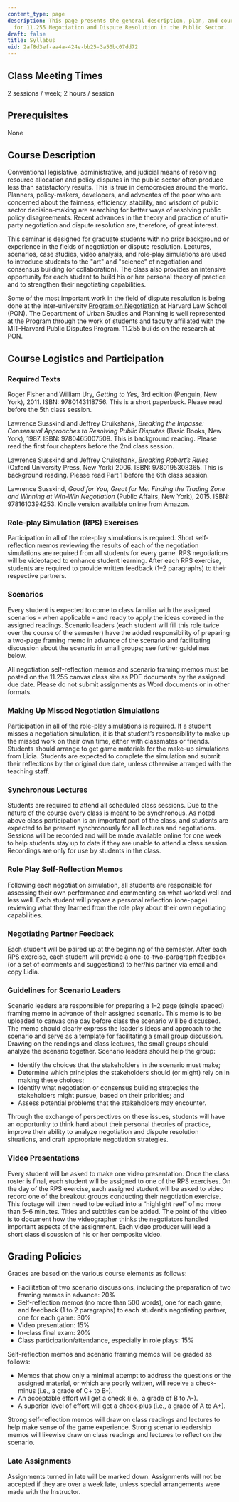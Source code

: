 ```yaml
---
content_type: page
description: This page presents the general description, plan, and course policies
  for 11.255 Negotiation and Dispute Resolution in the Public Sector.
draft: false
title: Syllabus
uid: 2af8d3ef-aa4a-424e-bb25-3a50bc07dd72
---
```

## Class Meeting Times

2 sessions / week; 2 hours / session

## Prerequisites

None

## Course Description

Conventional legislative, administrative, and judicial means of resolving resource allocation and policy disputes in the public sector often produce less than satisfactory results. This is true in democracies around the world. Planners, policy-makers, developers, and advocates of the poor who are concerned about the fairness, efficiency, stability, and wisdom of public sector decision-making are searching for better ways of resolving public policy disagreements. Recent advances in the theory and practice of multi-party negotiation and dispute resolution are, therefore, of great interest. 

This seminar is designed for graduate students with no prior background or experience in the fields of negotiation or dispute resolution. Lectures, scenarios, case studies, video analysis, and role-play simulations are used to introduce students to the "art" and "science" of negotiation and consensus building (or collaboration). The class also provides an intensive opportunity for each student to build his or her personal theory of practice and to strengthen their negotiating capabilities. 

Some of the most important work in the field of dispute resolution is being done at the inter-university [Program on Negotiation](https://www.pon.harvard.edu/) at Harvard Law School (PON). The Department of Urban Studies and Planning is well represented at the Program through the work of students and faculty affiliated with the MIT-Harvard Public Disputes Program. 11.255 builds on the research at PON. 

## Course Logistics and Participation 

### Required Texts 

Roger Fisher and William Ury, *Getting to Yes*, 3rd edition (Penguin, New York), 2011. ISBN: 9780143118756. This is a short paperback. Please read before the 5th class session. 

Lawrence Susskind and Jeffrey Cruikshank, *Breaking the Impasse: Consensual Approaches to Resolving Public Disputes* (Basic Books, New York), 1987. ISBN: 9780465007509. This is background reading. Please read the first four chapters before the 2nd class session. 

Lawrence Susskind and Jeffrey Cruikshank, *Breaking Robert’s Rules* (Oxford University Press, New York) 2006. ISBN: 9780195308365. This is background reading. Please read Part 1 before the 6th class session. 

Lawrence Susskind, *Good for You, Great for Me: Finding the Trading Zone and Winning at Win-Win Negotiation* (Public Affairs, New York), 2015. ISBN: 9781610394253. Kindle version available online from Amazon. 

### Role-play Simulation (RPS) Exercises

Participation in all of the role-play simulations is required. Short self-reflection memos reviewing the results of each of the negotiation simulations are required from all students for every game. RPS negotiations will be videotaped to enhance student learning. After each RPS exercise, students are required to provide written feedback (1–2 paragraphs) to their respective partners. 

### Scenarios

Every student is expected to come to class familiar with the assigned scenarios - when applicable - and ready to apply the ideas covered in the assigned readings. Scenario leaders (each student will fill this role twice over the course of the semester) have the added responsibility of preparing a two-page framing memo in advance of the scenario and facilitating discussion about the scenario in small groups; see further guidelines below. 

All negotiation self-reflection memos and scenario framing memos must be posted on the 11.255 canvas class site as PDF documents by the assigned due date. Please do not submit assignments as Word documents or in other formats.

### Making Up Missed Negotiation Simulations

Participation in all of the role-play simulations is required. If a student misses a negotiation simulation, it is that student’s responsibility to make up the missed work on their own time, either with classmates or friends. Students should arrange to get game materials for the make-up simulations from Lidia. Students are expected to complete the simulation and submit their reflections by the original due date, unless otherwise arranged with the teaching staff.

### Synchronous Lectures

Students are required to attend all scheduled class sessions. Due to the nature of the course every class is meant to be synchronous. As noted above class participation is an important part of the class, and students are expected to be present synchronously for all lectures and negotiations. Sessions will be recorded and will be made available online for one week to help students stay up to date if they are unable to attend a class session. Recordings are only for use by students in the class. 

### Role Play Self-Reflection Memos

Following each negotiation simulation, all students are responsible for assessing their own performance and commenting on what worked well and less well. Each student will prepare a personal reflection (one-page) reviewing what they learned from the role play about their own negotiating capabilities. 

### Negotiating Partner Feedback 

Each student will be paired up at the beginning of the semester. After each RPS exercise, each student will provide a one-to-two-paragraph feedback (or a set of comments and suggestions) to her/his partner via email and copy Lidia.

### Guidelines for Scenario Leaders

Scenario leaders are responsible for preparing a 1–2 page (single spaced) framing memo in advance of their assigned scenario. This memo is to be uploaded to canvas one day before class the scenario will be discussed. The memo should clearly express the leader's ideas and approach to the scenario and serve as a template for facilitating a small group discussion. Drawing on the readings and class lectures, the small groups should analyze the scenario together. Scenario leaders should help the group: 

- Identify the choices that the stakeholders in the scenario must make;     
- Determine which principles the stakeholders should (or might) rely on in making these choices;     
- Identify what negotiation or consensus building strategies the stakeholders might pursue, based on their priorities; and    
- Assess potential problems that the stakeholders may encounter. 

Through the exchange of perspectives on these issues, students will have an opportunity to think hard about their personal theories of practice, improve their ability to analyze negotiation and dispute resolution  situations, and craft appropriate negotiation strategies. 

### Video Presentations 

Every student will be asked to make one video presentation. Once the class roster is final, each student will be assigned to one of the RPS exercises. On the day of the RPS exercise, each assigned student will be asked to video record one of the breakout groups conducting their negotiation exercise. This footage will then need to be edited into a “highlight reel” of no more than 5–6 minutes. Titles and subtitles can be added. The point of the video is to document how the videographer thinks the negotiators handled important aspects of the assignment. Each video producer will lead a short class discussion of his or her composite video.

## Grading Policies

Grades are based on the various course elements as follows:   

- Facilitation of two scenario discussions, including the preparation of two framing memos in advance: 20%
- Self-reflection memos (no more than 500 words), one for each game, and feedback (1 to 2 paragraphs) to each student’s negotiating partner, one for each game: 30%
- Video presentation: 15%
- In-class final exam: 20%
- Class participation/attendance, especially in role plays: 15%

Self-reflection memos and scenario framing memos will be graded as follows:     

- Memos that show only a minimal attempt to address the questions or the assigned material, or which are poorly written, will receive a check-minus (i.e., a grade of C+ to B-).   
- An acceptable effort will get a check (i.e., a grade of B to A-).   
- A superior level of effort will get a check-plus (i.e., a grade of A to A+).

Strong self-reflection memos will draw on class readings and lectures to help make sense of the game experience. Strong scenario leadership memos will likewise draw on class readings and lectures to reflect on the scenario.

### Late Assignments

Assignments turned in late will be marked down. Assignments will not be accepted if they are over a week late, unless special arrangements were made with the Instructor.